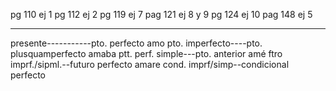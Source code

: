 pg 110 ej 1
pg 112 ej 2
pg 119 ej 7 
pag 121 ej 8 y 9
pg 124 ej 10
pag 148 ej 5
___
presente-----------pto. perfecto
amo
pto. imperfecto----pto. plusquamperfecto
amaba
ptt. perf. simple---pto. anterior
amé
ftro imprf./sipml.--futuro perfecto
amare
cond. imprf/simp--condicional perfecto
